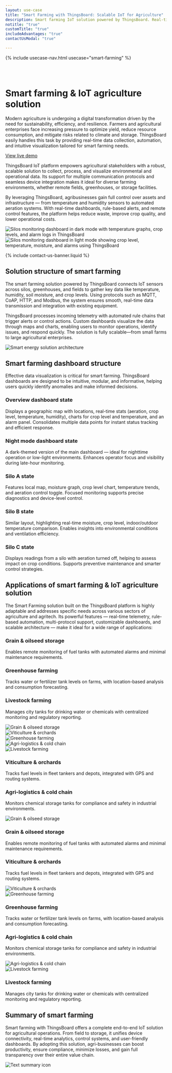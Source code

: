 ```yaml
---
layout: use-case
title: "Smart Farming with ThingsBoard: Scalable IoT for Agriculture"
description: Smart farming IoT solution powered by ThingsBoard. Real-time monitoring, automation, and analytics for crops, silos, and climate control. Ideal for agriculture, logistics, and agritech businesses.
notitle: "true"
customTitle: "true"
includeAdvantages: "true"
contactUsModal: "true"

---
```


{% include usecase-nav.html usecase="smart-farming" %}
<div id="scada-fullpage" onclick="this.style.display='none'; document.body.style.overflow='unset'"><div class="image"></div><div class="close-icon"><svg width="32" height="32" viewBox="0 0 32 32" fill="none" xmlns="http://www.w3.org/2000/svg"><path d="M25.3337 8.5465L23.4537 6.6665L16.0003 14.1198L8.54699 6.6665L6.66699 8.5465L14.1203 15.9998L6.66699 23.4532L8.54699 25.3332L16.0003 17.8798L23.4537 25.3332L25.3337 23.4532L17.8803 15.9998L25.3337 8.5465Z"></path></svg></div></div>
<h1 class="usecase-title">Smart farming & IoT agriculture solution</h1>
<section class="smart-farming-about">
    <div class="about-text">
        <div class="short">
            <div class="block">
                <p class="text">Modern agriculture is undergoing a digital transformation driven by the need for sustainability, efficiency, and resilience. Farmers and agricultural enterprises face increasing pressure to optimize yield, reduce resource consumption, and mitigate risks related to climate and storage. ThingsBoard easily handles this task by providing real-time data collection, automation, and intuitive visualization tailored for smart farming needs.</p>
            </div>
            <div class="demo-button">
                <a id="UseCases_SmartFarming_ViewLiveDemo" target="_blank" href="https://demo.thingsboard.io/dashboard/1f9828d0-058e-11e7-87f7-bb0136cc33d0?publicId=963ab470-34c9-11e7-a7ce-bb0136cc33d0" class="button gtm_button">View live demo</a>     
            </div>
        </div>
        <div class="long">
            <p>ThingsBoard IoT platform empowers agricultural stakeholders with a robust, scalable solution to collect, process, and visualize environmental and operational data. Its support for multiple communication protocols and seamless device integration makes it ideal for diverse farming environments, whether remote fields, greenhouses, or storage facilities.</p>
            <p>By leveraging ThingsBoard, agribusinesses gain full control over assets and infrastructure — from temperature and humidity sensors to automated aeration systems. With real-time dashboards, rule-based alerts, and remote control features, the platform helps reduce waste, improve crop quality, and lower operational costs.</p>
        </div>
    </div>
</section>

<section class="smart-farming-overview">
    <div class="img-comp-container">
        <div class="img-comp-img">
            <img class="traditional-background" src="/images/usecases/smart-farming/smart-farming-2.webp" alt="Silos monitoring dashboard in dark mode with temperature graphs, crop levels, and alarm logs in ThingsBoard" title="Silo monitoring (dark mode) – live telemetry, graphs, and alerts via ThingsBoard IoT platform">
        </div>
        <div class="img-comp-img img-comp-overlay">
            <img class="traditional-background" src="/images/usecases/smart-farming/smart-farming-1.webp" alt="Silos monitoring dashboard in light mode showing crop level, temperature, moisture, and alarms using ThingsBoard" title="Silo monitoring (light mode) – real-time crop level, temperature, and alarm tracking in ThingsBoard">
        </div>
    </div>
</section>

{% include contact-us-banner.liquid %}

<section class="smart-farming-solution-structure">
    <h2>Solution structure of smart farming</h2>
    <div class="about-text">
        <div class="short">
            <div class="block">
                <p class="text">The smart farming solution powered by ThingsBoard connects IoT sensors across silos, greenhouses, and fields to gather key data like temperature, humidity, soil moisture, and crop levels. Using protocols such as MQTT, CoAP, HTTP, and Modbus, the system ensures smooth, real-time data transmission and integration with existing equipment.</p>
            </div>
        </div>
        <div class="long">
            <p>ThingsBoard processes incoming telemetry with automated rule chains that trigger alerts or control actions. Custom dashboards visualize the data through maps and charts, enabling users to monitor operations, identify issues, and respond quickly. The solution is fully scalable—from small farms to large agricultural enterprises.</p>
        </div>
    </div>
    <div class="scheme">
        <img id="schemeSVG" loading="lazy" data-src="/images/usecases/smart-use-cases.svg" class="svg-animation" alt="Smart energy solution architecture" title="Smart energy solution architecture: IoT devices connect via gateways to the cloud for processing, visualization, and automation">
    </div>
</section>

<section class="dashboard-structure section-padding">
    <div class="section-header">
        <h2>Smart farming dashboard structure</h2>
        <p>
            Effective data visualization is critical for smart farming. ThingsBoard dashboards are designed to be intuitive, modular, and informative, helping users quickly identify anomalies and make informed decisions.
        </p>
    </div>
    <div class="dashboard-structure-block">
        <div class="menu">
            <div class="expansion-block">
                <div class="expansion-panel">
                    <div class="expansion-header">
                        <h3>Overview dashboard state</h3>
                    </div>
                    <div class="expansion-content">
                        <p>Displays a geographic map with locations, real-time stats (aeration, crop level, temperature, humidity), charts for crop level and temperature, and an alarm panel. Consolidates multiple data points for instant status tracking and efficient response.</p>
                    </div>
                </div>
            </div>
            <div class="expansion-block">
                <div class="expansion-panel">
                    <div class="expansion-header">
                        <h3>Night mode dashboard state</h3>
                    </div>
                    <div class="expansion-content">
                        <p>A dark-themed version of the main dashboard — ideal for nighttime operation or low-light environments. Enhances operator focus and visibility during late-hour monitoring.</p>
                    </div>
                </div>
            </div>
            <div class="expansion-block">
                <div class="expansion-panel">
                    <div class="expansion-header">
                        <h3>Silo A state</h3>
                    </div>
                    <div class="expansion-content">
                        <p>Features local map, moisture graph, crop level chart, temperature trends, and aeration control toggle. Focused monitoring supports precise diagnostics and device-level control.</p>
                    </div>
                </div>
            </div>
            <div class="expansion-block">
                <div class="expansion-panel">
                    <div class="expansion-header">
                        <h3>Silo B state</h3>
                    </div>
                    <div class="expansion-content">
                        <p>Similar layout, highlighting real-time moisture, crop level, indoor/outdoor temperature comparison. Enables insights into environmental conditions and ventilation efficiency.</p>
                    </div>
                </div>
            </div>
            <div class="expansion-block">
                <div class="expansion-panel">
                    <div class="expansion-header">
                        <h3>Silo C state</h3>
                    </div>
                    <div class="expansion-content">
                        <p>Displays readings from a silo with aeration turned off, helping to assess impact on crop conditions. Supports preventive maintenance and smarter control strategies.</p>
                    </div>
                </div>
            </div>
        </div>
    </div>
</section>

<section class="applications applications-additional summary-margin section-padding">
    <div class="section-header">
        <h2>Applications of smart farming & IoT agriculture solution</h2>
        <p>The Smart Farming solution built on the ThingsBoard platform is highly adaptable and addresses specific needs across various sectors of agriculture and agritech. Its powerful features — real-time telemetry, rule-based automation, multi-protocol support, customizable dashboards, and scalable architecture — make it ideal for a wide range of applications:</p>
    </div>
    <div class="applications-container-large">
        <div class="text-row-top">
            <div class="text-block">
                <h3>Grain & oilseed storage</h3>
                <p>Enables remote monitoring of fuel tanks with automated alarms and minimal maintenance requirements.</p>
            </div>
            <div class="text-block">
                <h3>Greenhouse farming</h3>
                <p>Tracks water or fertilizer tank levels on farms, with location-based analysis and consumption forecasting.</p>
            </div>
            <div class="text-block">
                <h3>Livestock farming</h3>
                <p>Manages city tanks for drinking water or chemicals with centralized monitoring and regulatory reporting.</p>
            </div>
        </div>
        <div class="images-row">
            <div class="application-image"><img src="/images/usecases/smart-farming/grain-1.svg" alt="Grain & oilseed storage" title="Grain & oilseed storage"></div>
            <div class="application-image"><img src="/images/usecases/smart-farming/orchards-1.svg" alt="Viticulture & orchards" title="Viticulture & orchards"></div>
            <div class="application-image"><img src="/images/usecases/environment-monitoring/agriculture-1.svg" alt="Greenhouse farming" title="Greenhouse farming"></div>
            <div class="application-image"><img src="/images/usecases/smart-farming/logistics-1.svg" alt="Agri-logistics & cold chain" title="Agri-logistics & cold chain"></div>
            <div class="application-image"><img src="/images/usecases/smart-farming/sheep-1.svg" alt="Livestock farming" title="Livestock farming"></div>
        </div>
        <div class="text-row-bottom">
            <div class="text-block">
                <h3>Viticulture & orchards</h3>
                <p>Tracks fuel levels in fleet tankers and depots, integrated with GPS and routing systems.</p>
            </div>
            <div class="text-block">
                <h3>Agri-logistics & cold chain</h3>
                <p>Monitors chemical storage tanks for compliance and safety in industrial environments.</p>
            </div>
        </div>
    </div>
    <div class="applications-container-small">
        <div class="application-block">
            <div class="image"><img src="/images/usecases/smart-farming/grain-2.svg" alt="Grain & oilseed storage" title="Grain & oilseed storage"></div>
            <div class="text-block">
                <h3>Grain & oilseed storage</h3>
                <p>Enables remote monitoring of fuel tanks with automated alarms and minimal maintenance requirements.</p>
            </div>
        </div>
        <div class="application-block">
            <div class="text-block">
                <h3>Viticulture & orchards</h3>
                <p>Tracks fuel levels in fleet tankers and depots, integrated with GPS and routing systems.</p>
            </div>
            <div class="image"><img src="/images/usecases/smart-farming/orchards-2.svg" alt="Viticulture & orchards" title="Viticulture & orchards"></div>
        </div>
        <div class="application-block">
            <div class="image"><img src="/images/usecases/environment-monitoring/agriculture-2.svg" alt="Greenhouse farming" title="Greenhouse farming"></div>
            <div class="text-block">
                <h3>Greenhouse farming</h3>
                <p>Tracks water or fertilizer tank levels on farms, with location-based analysis and consumption forecasting.</p>
            </div>
        </div>
        <div class="application-block">
            <div class="text-block">
                <h3>Agri-logistics & cold chain</h3>
                <p>Monitors chemical storage tanks for compliance and safety in industrial environments.</p>
            </div>
            <div class="image"><img src="/images/usecases/smart-farming/logistics-2.svg" alt="Agri-logistics & cold chain" title="Agri-logistics & cold chain"></div>
        </div>
        <div class="application-block">
            <div class="image"><img src="/images/usecases/smart-farming/sheep-2.svg" alt="Livestock farming" title="Livestock farming"></div>
            <div class="text-block">
                <h3>Livestock farming</h3>
                <p>Manages city tanks for drinking water or chemicals with centralized monitoring and regulatory reporting.</p>
            </div>
        </div>
    </div>
</section>

<section class="summary">
    <div class="summary-text">
        <h2>Summary of smart farming</h2>
        <p>Smart farming with ThingsBoard offers a complete end-to-end IoT solution for agricultural operations. From field to storage, it unifies device connectivity, real-time analytics, control systems, and user-friendly dashboards. By adopting this solution, agri-businesses can boost productivity, ensure compliance, minimize losses, and gain full transparency over their entire value chain.</p>
    </div>
    <div class="summary-icon">
        <img src="/images/usecases/health-care/summary.svg" alt="Text summary icon" title="Text summary icon">
    </div>
</section>

<script type="text/javascript">
    document.addEventListener('DOMContentLoaded', function() {
        const svgAnimations = document.querySelectorAll(".svg-animation");
        const svgObserver = new IntersectionObserver((entries, obs) => {
            entries.forEach(entry => {
                if (entry.isIntersecting) {
                    const img = entry.target;
                    img.style.visibility = 'visible';
                    img.src = img.dataset.src;
                    obs.unobserve(img);
                }
            });
        }, {threshold: 1.0});

        svgAnimations.forEach(img => svgObserver.observe(img));

        document.querySelectorAll('.card-link').forEach((link) => {
            link.classList.add('linkDefault');
        });

        const expansionBlocks = document.querySelectorAll('.expansion-block');
        const structureBlock = document.querySelector('.dashboard-structure-block');
        const smallImageBlock = createImageBlock('small');
        const largeImageBlock = createImageBlock('large');

        expansionBlocks[0].appendChild(smallImageBlock);
        structureBlock.appendChild(largeImageBlock);

        const largeImageElement = document.querySelector('.image-block-large > .image-container > .image');
        const smallImageElement = document.querySelector('.image-block-small > .image-container > .image');

        let currentExpandedIndex = 0;

        expansionBlocks[0].classList.add('expanded');

        expansionBlocks.forEach((panel, index) => {
            panel.addEventListener('click', function() {
                if (index === currentExpandedIndex) {
                    return; 
                }

                smallImageElement.innerHTML = getImage(index);
                this.appendChild(smallImageBlock);
                largeImageElement.style.height = largeImageElement.firstChild.getBoundingClientRect().height + 'px';
                largeImageElement.innerHTML = getImage(index);

                applyImageBg(smallImageBlock);
                applyImageBg(largeImageBlock);

                expansionBlocks.forEach(item => {
                    item.classList.remove('expanded');
                });

                this.classList.add('expanded');
                currentExpandedIndex = index; 
                if (window.screen.width < 600) {
                    const blockRect = expansionBlocks[index].getBoundingClientRect();
                    const target = blockRect.top + window.scrollY - 80;
                    window.scrollTo(0, target);
                    setTimeout(()=> document.getElementById("nav").style.top = "-78px");
                }
                if (index === 4) {
                    window.scrollTo(0, window.scrollY +1);
                }
            });
        });

        window.onscroll = function() {
            const elemCoor = document.querySelector('.dashboard-structure').getBoundingClientRect();
            const large = document.querySelector('.image-block-large');

            if (Math.abs(elemCoor.top) < elemCoor.height / 2 - 350 && elemCoor.top < 0) {
                large.style.marginTop = Math.abs(elemCoor.top) + 20 + 'px';
            }
        };

        if (window.screen.width > 960) {
            const fullPage = document.querySelector('#scada-fullpage');
            largeImageElement.addEventListener('click', function(image) {
                fullPage.children[0].innerHTML = `<img src=${image.currentTarget.children[0].src} />`;
                fullPage.style.display = 'block';
                fullPage.style.top = window.scrollY + 'px';
                document.querySelector('body').style.overflow = 'hidden';
            });
        }

        function createImageBlock(layout) {
            let block = document.createElement('div');
            block.className = `image-block-${layout}`;
            block.innerHTML = `
            <div class="image-container image-background">
                <div class="image-background"></div>
                <div class="image-background"></div>
                <div class="image-background"></div>
                <div class=image>${getImage(0)}</div>
            </div>
            <div class="buttons-block">
                <a id="UseCases_SmartFarming_ViewLiveDemo" target="_blank" href="https://demo.thingsboard.io/dashboard/1f9828d0-058e-11e7-87f7-bb0136cc33d0?publicId=963ab470-34c9-11e7-a7ce-bb0136cc33d0" class="button gtm_button">View live demo</a>     
                <a id="UseCases_SmartFarming_ContactUs" target="_blank" href="/docs/contact-us/?subject=Custom%20Development" class="button contact-us gtm_button">Contact us</a>
            </div>`;
    
            applyImageBg(block);

            return block;
        }

        function applyImageBg(block) {
            const img = block.querySelector('.image img');
            const container = block.querySelector('.image-container');
            if (img && container) {
                const bg = img.dataset.bg;
                container.style.backgroundColor = bg || '';
            }
        }

        function getImage(index) {
            const images = [
                "<img src='/images/usecases/smart-farming/smart-farming-1.webp' alt='Silos monitoring dashboard in light mode showing crop level, temperature, moisture, and alarms using ThingsBoard' title='Silo monitoring (light mode) – real-time crop level, temperature, and alarm tracking in ThingsBoard'/>",
                "<img src='/images/usecases/smart-farming/smart-farming-2.webp' data-bg='#092035' alt='Silos monitoring dashboard in dark mode with temperature graphs, crop levels, and alarm logs in ThingsBoard' title='Silo monitoring (dark mode) – live telemetry, graphs, and alerts via ThingsBoard IoT platform'/>",
                "<img src='/images/usecases/smart-farming/smart-farming-3.webp' alt='Silo A dashboard with real-time charts for moisture, temperature, crop level, and alarm log in ThingsBoard' title='Monitor Silo A – live temperature, crop fill level, moisture, and alerts'/>",
                "<img src='/images/usecases/smart-farming/smart-farming-4.webp' alt='Silo B dashboard showing moisture, crop level, temperature graph, and active critical alarms in ThingsBoard' title='Silo B status – high temperature warnings, real-time monitoring of environmental and crop data'/>",
                "<img src='/images/usecases/smart-farming/smart-farming-5.webp' alt='Silo C dashboard with temperature and moisture tracking, crop level chart, and no current alarms in ThingsBoard' title='Silo C live monitoring – stable environmental conditions, no alarms'/>"
            ];
            return images[index];
        }
    });
</script>